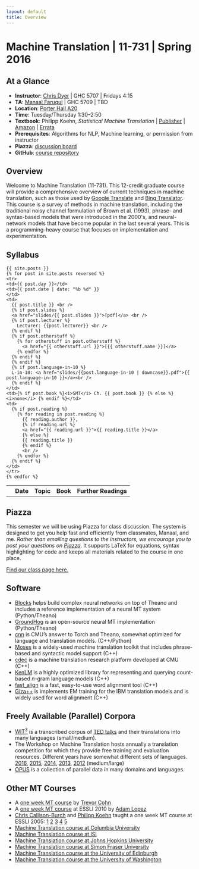 ```yaml
---
layout: default
title: Overview
---
```

# Machine Translation | 11-731 | Spring 2016

## At a Glance

 * **Instructor**: [Chris Dyer](http://www.cs.cmu.edu/~cdyer) | GHC 5707 | Fridays 4:15
* **TA**: [Manaal Faruqui](http://www.cs.cmu.edu/~mfaruqui/) | GHC 5709 | TBD
 * **Location**: [Porter Hall A20](https://www.cmu.edu/computing/class-event/classrooms/porter/A20.html)
 * **Time**: Tuesday/Thursday 1:30–2:50
 * **Textbook**: Philipp Koehn, *Statistical Machine Translation* | [Publisher](https://www.cambridge.org/us/catalogue/catalogue.asp?isbn=9780521874151) | [Amazon](http://www.amazon.com/dp/0521874157) | [Errata](http://www.statmt.org/book/errata.html)
 * **Prerequisites**: Algorithms for NLP, Machine learning, or permission from instructor
 * **Piazza**: [discussion board](https://piazza.com/cmu/spring2016/11731/home)
 * **GitHub**: [course repository](https://github.com/clab/sp2016.11-731)

## Overview

Welcome to Machine Translation (11-731). This 12-credit graduate course will provide a comprehensive overview of current techniques in machine translation, such as those used by [Google Translate](http://translate.google.com/) and [Bing Translator](http://www.bing.com/translator). This course is a survey of methods in machine translation, including the traditional noisy channel formulation of Brown et al. (1993), phrase- and syntax-based models that were introduced in the 2000's, and neural-network models that have become popular in the last several years. This is a programming-heavy course that focuses on implementation and experimentation.

## Syllabus

<table> 
  <tbody>
    <tr><th></th><th><b>Date</b></th><th><b>Topic</b></th><th><b>Book</b></th><th><b>Further Readings</b></th>
    </tr>

    {{ site.posts }}
    {% for post in site.posts reversed %}
    <tr>
    <td>{{ post.day }}</td>
    <td>{{ post.date | date: "%b %d" }}
    </td>
    <td>
      {{ post.title }} <br />
      {% if post.slides %}
      <a href="slides/{{ post.slides }}">[pdf]</a> <br />
      {% if post.lecturer %}
        Lecturer: {{post.lecturer}} <br />
      {% endif %}
      {% if post.otherstuff %}
        {% for otherstuff in post.otherstuff %}
          <a href="{{ otherstuff.url }}">[{{ otherstuff.name }}]</a>
        {% endfor %}
      {% endif %}
      {% endif %}
      {% if post.language-in-10 %}
      L-in-10: <a href="slides/{{post.language-in-10 | downcase}}.pdf">{{ post.language-in-10 }}</a><br />
      {% endif %}
    </td>
    <td>{% if post.book %}<i>SMT</i> Ch. {{ post.book }} {% else %} <i>none</i> {% endif %}</td>
    <td>
      {% if post.reading %}
        {% for reading in post.reading %}
          {{ reading.author }},
          {% if reading.url %}
          <a href="{{ reading.url }}">{{ reading.title }}</a>
          {% else %}
          {{ reading.title }} 
          {% endif %}
          <br />
        {% endfor %}
      {% endif %}
    </td>
    </tr>
    {% endfor %}

  </tbody>
</table>

## Piazza

This semester we will be using Piazza for class discussion. The system is designed to get you help fast and efficiently from classmates, Manaal, and me. *Rather than emailing questions to the instructors, we encourage you to post your questions on [Piazza](https://piazza.com/cmu/spring2016/11731/home)*. It supports LaTeX for equations, syntax highlighting for code and keeps all materials related to the course in one place.

[Find our class page here.](https://piazza.com/cmu/spring2016/11731/home)

## Software

 * [Blocks](https://github.com/mila-udem/blocks) helps build complex neural networks on top of Theano and includes a reference implementation of a neural MT system (Python/Theano)
 * [GroundHog](https://github.com/lisa-groundhog/GroundHog) is an open-source neural MT implementation (Python/Theano)
 * [cnn](https://github.com/clab/cnn.git) is CMU’s answer to Torch and Theano, somewhat optimized for language and translation models. (C++/Python)
 * [Moses](http://www.statmt.org/moses/) is a widely-used machine translation toolkit that includes phrase-based and syntactic model support (C++)
 * [cdec](http://www.cdec-decoder.org/) is a machine translation research platform developed at CMU (C++)
 * [KenLM](http://kheafield.com/code/kenlm/) is a highly optimized library for representing and querying count-based $n$-gram language models (C++)
 * [fast_align](https://github.com/clab/fast_align) is a fast, easy-to-use word alignment tool (C++)
 * [Giza++](http://code.google.com/p/giza-pp/) is implements EM training for the IBM translation models and is widely used for word alignment (C++)

## Freely Available (Parallel) Corpora

 * [WIT<sup>3</sup>](https://wit3.fbk.eu/) is a transcribed corpus of [TED talks](http://www.ted.com/talks) and their translations into many languages (small/medium).
 * The Workshop on Machine Translation hosts annually a translation competition for which they provide free training and evaluation resources. Different years have somewhat different sets of languages. [2016](http://statmt.org/wmt16/translation-task.html), [2015](http://statmt.org/wmt15/translation-task.html), [2014](http://statmt.org/wmt14/translation-task.html), [2013](http://statmt.org/wmt13/translation-task.html), [2012](http://statmt.org/wmt12/translation-task.html) (medium/large)
 * [OPUS](http://opus.lingfil.uu.se/) is a collection of parallel data in many domains and languages.

## Other MT Courses

 * A [one week MT course](http://staffwww.dcs.shef.ac.uk/people/T.Cohn/mt/) by [Trevor Cohn](http://staffwww.dcs.shef.ac.uk/people/T.Cohn/)
 * A [one week MT course](http://www.cs.jhu.edu/~alopez/esslli2010.html) at ESSLI 2010 by [Adam Lopez](http://www.cs.jhu.edu/~alopez/)
 * [Chris Callison-Burch](http://www.cs.jhu.edu/~ccb/) and [Philipp Koehn](http://homepages.inf.ed.ac.uk/pkoehn/) taught a one week MT course at ESSLI 2005: [1](http://homepages.inf.ed.ac.uk/pkoehn/publications/esslli-slides-day1.pdf) [2](http://homepages.inf.ed.ac.uk/pkoehn/publications/esslli-slides-day2.pdf) [3](http://homepages.inf.ed.ac.uk/pkoehn/publications/esslli-slides-day3.pdf) [4](http://homepages.inf.ed.ac.uk/pkoehn/publications/esslli-slides-day4.pdf) [5](http://homepages.inf.ed.ac.uk/pkoehn/publications/esslli-slides-day5.pdf)
 * [Machine Translation course at Columbia University](https://sites.google.com/site/comse6998machinetranslation/)
 * [Machine Translation course at ISI](http://nlg.isi.edu/teaching/cs599mt/)
 * [Machine Translation course at Johns Hopkins University](http://mt-class.org/)
 * [Machine Translation course at Simon Fraser University](http://www.cs.sfu.ca/~anoop/teaching/CMPT-882-Fall-2011/)
 * [Machine Translation course at the University of Edinburgh](http://www.inf.ed.ac.uk/teaching/courses/mt/)
 * [Machine Translation course at the University of Washington](https://catalyst.uw.edu/workspace/kristout/20547/123745)


